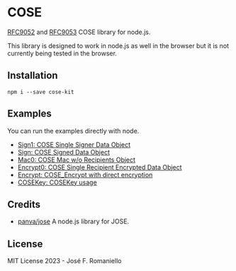 # COSE

[RFC9052](https://datatracker.ietf.org/doc/rfc9052/) and [RFC9053](https://datatracker.ietf.org/doc/html/rfc9053) COSE library for node.js.

This library is designed to work in node.js as well in the browser but it is not currently being tested in the browser.

## Installation

```
npm i --save cose-kit
```

## Examples

You can run the examples directly with node.

- [Sign1: COSE Single Signer Data Object](examples/Sign1.mjs)
- [Sign: COSE Signed Data Object](examples/Sign.mjs)
- [Mac0: COSE Mac w/o Recipients Object](examples/Mac0.mjs)
- [Encrypt0: COSE Single Recipient Encrypted Data Object](examples/Encrypt0.mjs)
- [Encrypt: COSE_Encrypt with direct encryption](examples/Encrypt.mjs)
- [COSEKey: COSEKey usage](examples/COSEKey.mjs)

## Credits

- [panva/jose](https://github.com/panva/jose) A node.js library for JOSE.

## License

MIT License 2023 - José F. Romaniello
